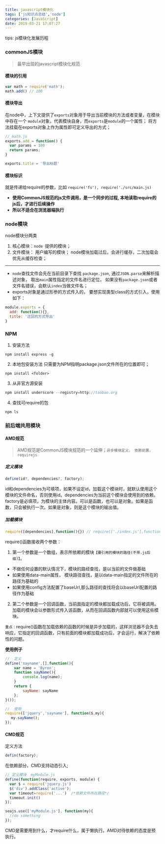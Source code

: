```yaml
---
title: javascript模块化
tags: ['js知识点总结','node']
categories: [JavaScript]
date: 2019-03-21 17:07:27
---
```

tips: js模块化发展历程
<!-- more -->
### commonJS模块
> 最早出现的javascript模块化规范

#### 模块的引用
```js
var math = require('math'); 
math.add() // 100
```
#### 模块导出
在node中，上下文提供了`exports`对象用于导出当前模块的方法或者变量，在模块中存在一个 `module`对象，代表模块自身，而`exports`是`module`的一个属性；
将方法挂载在exports对象上作为属性即可定义导出的方式；
```js
// math.js
exports.add = function() {
  var params = 100
  return params;
}

exports.title = '导出标题'
```

#### 模块标识
就是传递给require的参数，比如 `require('fs'), require('./src/main.js)`

- **使用CommonJS规范的js文件调用，是一个同步的过程, 本地读取require的js后，才进行后续操作**
- **所以不适合在浏览器端执行**

### node模块

node模块分两类 

1. 核心模块：`node `提供的模块； 
2. 文件模块： 用户编写的模块；
node模块加载过后，会进行缓存，二次加载会优先从缓存检查；
***
- `node`查找文件会先在当前目录下查找 `package.json`, 通过`JSON.parse`来解析描述对象， 取出`main`属性指定的文件名进行定位， 如果没有`package.json`或者文件名错误，会默认`index`当做文件名；
- exports对象是通过形参的方式传入的， 要想实现类型class的方式引入，使用如下：
```js
module.exports = {
  add: function(){},
  title: '迂回的方式导出'
}
```

### NPM

1. 安装方法
```shell
npm install express -g
```
2. 本地包安装方法
只需要为NPM指明package.json文件所在的位置即可；
```shell
npm install <folder>
```
3. 从非官方源安装
```js
npm install underscore --registry=http://taobao.org
```
4. 查找可require的包
```js
npm ls
```

### 前后端共用模块
#### AMD规范
> AMD规范是CommonJS模块规范的一个延伸；`异步模块定义， 依赖前置， requirejs`

##### 定义模块
```js
define(id?, dependencies?, factory);
```
  id和dependencies为可填项，如果不设定id，加载这个模块时，就默认使用这个模块的文件命名，否则使用id。dependencies为当前这个模块会使用到的依赖。factory是必填项，为模块的主体内容。可以是函数，也可以是对象。如果是函数，只会被执行一次。如果是对象，则是这个模块的输出值。

##### 加载模块
```js
require([dependencies],function(){}) // require(['./index.js'],function(){})
```
require()函数接收两个参数：
1. 第一个参数是一个数组，表示所依赖的模块`【要引用的模块的路径(不带.js后缀)】`。
  * 不做任何设置的默认情况下，模块的路经查找，是以当前的文件做基础
  * 如果使用data-main属性， 模块路径查找，是以data-main指定的文件所在的路径为基础的
  * 如果使用config方法配置了baseUrl,那么路径的查找将会以baseUrl配置的路径作为基础
2. 第二个参数是一个回调函数，当前面指定的模块都加载成功后，它将被调用。加载的模块会以参数形式传入该函数，从而在回调函数内部就可以使用这些模块。

`重点：`require()函数在加载依赖的函数的时候是异步加载的，这样浏览器不会失去响应，它指定的回调函数，只有前面的模块都加载成功后，才会运行，解决了依赖性的问题。

**使用例子**
```js
//  定义
define('sayname',[],function(){
    var name = 'Byron';
    function sayName(){
        console.log(name);
    }
    return {
        sayName: sayName
    };
}());

//  使用
require(['jquery','sayname'], function($,my){
　 my.sayName(); 
});
```

#### CMD规范
定义方法
```js
defin(factory);
```
在依赖部分，CMD支持动态引入;
```js
// 定义模块  myModule.js
define(function(require, exports, module) {
  var $ = require('jquery.js')
  $('div').addClass('active');
  var timeout=require('...')  /*依赖文件所在路径*/
  timeout.init()
});

seajs.use(['myModule.js'], function(my){
  //do something
});
```
CMD是需要用到什么，才require什么，属于懒执行。AMD对待依赖的态度是预执行。
